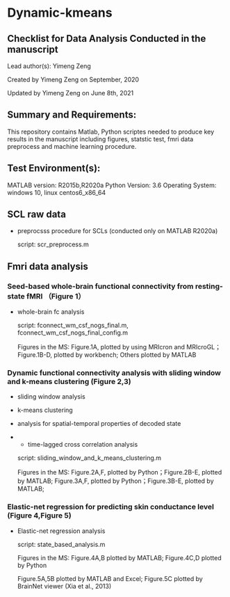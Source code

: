 # Dynamic-kmeans
## Checklist for Data Analysis Conducted in the manuscript
  Lead author(s): Yimeng Zeng
  
  Created by Yimeng Zeng on September, 2020
  
  Updated by Yimeng Zeng on June 8th, 2021
## Summary and Requirements:
  This repository contains Matlab, Python scriptes needed to produce key results in the manuscript including figures, statstic test, fmri data preprocess and machine learning procedure.
## Test Environment(s):
MATLAB version: R2015b,R2020a  Python Version: 3.6  Operating System: windows 10, linux centos6_x86_64
## SCL raw data
  * preprocsss procedure for SCLs (conducted only on MATLAB R2020a)
  
    script: scr_preprocess.m

## Fmri data analysis

### Seed-based whole-brain functional connectivity from resting-state fMRI （Figure 1）
  * whole-brain fc analysis
  
    script: fconnect_wm_csf_nogs_final.m, fconnect_wm_csf_nogs_final_config.m
  
    Figures in the MS: Figure.1A, plotted by using MRIcron and MRIcroGL；Figure.1B-D, plotted by workbench; Others plotted by MATLAB
### Dynamic functional connectivity analysis with sliding window and k-means clustering (Figure 2,3)
  * sliding window analysis
  * k-means clustering
  * analysis for spatial-temporal properties of decoded state 
  * * time-lagged cross correlation analysis
  
    script: sliding_window_and_k_means_clustering.m
  
    Figures in the MS: Figure.2A,F, plotted by Python；Figure.2B-E, plotted by MATLAB; Figure.3A,F, plotted by Python；Figure.3B-E, plotted by MATLAB;
### Elastic-net regression for predicting skin conductance level (Figure 4,Figure 5)
  * Elastic-net regression analysis
  
    script: state_based_analysis.m
    
    Figures in the MS: Figure.4A,B plotted by MATLAB; Figure.4C,D plotted by Python
    
    Figure.5A,5B plotted by MATLAB and Excel; Figure.5C plotted by BrainNet viewer (Xia et al., 2013)
